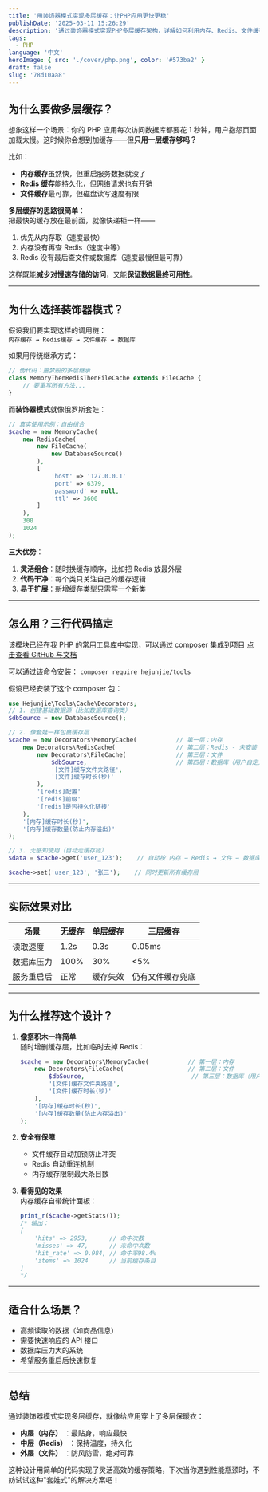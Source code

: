 ```yaml
---
title: '用装饰器模式实现多层缓存：让PHP应用更快更稳'
publishDate: '2025-03-11 15:26:29'
description: '通过装饰器模式实现PHP多层缓存架构，详解如何利用内存、Redis、文件缓存组合提升应用性能。包含设计思路、代码示例与实战效果对比，助您构建高效缓存策略'
tags:
  - PHP
language: '中文'
heroImage: { src: './cover/php.png', color: '#573ba2' }
draft: false
slug: '78d10aa8'
---
```


## 为什么要做多层缓存？

想象这样一个场景：你的 PHP 应用每次访问数据库都要花 1 秒钟，用户抱怨页面加载太慢。这时候你会想到加缓存——但**只用一层缓存够吗？**

比如：

- **内存缓存**虽然快，但重启服务数据就没了
- **Redis 缓存**能持久化，但网络请求也有开销
- **文件缓存**最可靠，但磁盘读写速度有限

**多层缓存的思路很简单**：  
把最快的缓存放在最前面，就像快递柜一样——

1. 优先从内存取（速度最快）
2. 内存没有再查 Redis（速度中等）
3. Redis 没有最后查文件或数据库（速度最慢但最可靠）

这样既能**减少对慢速存储的访问**，又能**保证数据最终可用性**。

---

## 为什么选择装饰器模式？

假设我们要实现这样的调用链：  
​`内存缓存 → Redis缓存 → 文件缓存 → 数据库`​

如果用传统继承方式：

```php
// 伪代码：噩梦般的多层继承
class MemoryThenRedisThenFileCache extends FileCache {
    // 要重写所有方法...
}
```

而**装饰器模式**就像俄罗斯套娃：

```php
// 真实使用示例：自由组合
$cache = new MemoryCache(
    new RedisCache(
        new FileCache(
            new DatabaseSource()
        ),
        [
			'host' => '127.0.0.1'
            'port' => 6379,
            'password' => null,
            'ttl' => 3600
		]
    ),
	300
	1024
);
```

**三大优势**：

1. **灵活组合**：随时换缓存顺序，比如把 Redis 放最外层
2. **代码干净**：每个类只关注自己的缓存逻辑
3. **易于扩展**：新增缓存类型只需写一个新类

---

## 怎么用？三行代码搞定

该模块已经在我 PHP 的常用工具库中实现，可以通过 composer 集成到项目 [点击查看 GitHub 与文档](https://github.com/zxc7563598/php-tools)

可以通过该命令安装： `composer require hejunjie/tools`​

假设已经安装了这个 composer 包：

```php
use Hejunjie\Tools\Cache\Decorators;
// 1. 创建基础数据源（比如数据库查询类）
$dbSource = new DatabaseSource();

// 2. 像套娃一样包裹缓存层
$cache = new Decorators\MemoryCache(           // 第一层：内存
    new Decorators\RedisCache(                 // 第二层：Redis - 未安装 redis 则去掉该层
        new Decorators\FileCache(              // 第三层：文件
            $dbSource, 						   // 第四层：数据库（用户自定义）
            '[文件]缓存文件夹路径',
            '[文件]缓存时长(秒)'
        ),
        '[redis]配置'
        '[redis]前缀'
        '[redis]是否持久化链接'
    ),
    '[内存]缓存时长(秒)',
    '[内存]缓存数量(防止内存溢出)'
);

// 3. 无感知使用（自动走缓存链）
$data = $cache->get('user_123');    // 自动按 内存 → Redis → 文件 → 数据库 顺序查找，找到后立即返回不继续向后调用；返回时根据查找顺序倒序返回并自动存储

$cache->set('user_123', '张三');    // 同时更新所有缓存层
```

---

## 实际效果对比

| 场景       | 无缓存 | 单层缓存 | 三层缓存         |
| ---------- | ------ | -------- | ---------------- |
| 读取速度   | 1.2s   | 0.3s     | 0.05ms           |
| 数据库压力 | 100%   | 30%      | \<5%             |
| 服务重启后 | 正常   | 缓存失效 | 仍有文件缓存兜底 |

---

## 为什么推荐这个设计？

1. **像搭积木一样简单**  
   随时增删缓存层，比如临时去掉 Redis：

   ```php
   $cache = new Decorators\MemoryCache(           // 第一层：内存
       new Decorators\FileCache(                  // 第二层：文件
           $dbSource, 							   // 第三层：数据库（用户自定义）
           '[文件]缓存文件夹路径',
           '[文件]缓存时长(秒)'
       ),
       '[内存]缓存时长(秒)',
       '[内存]缓存数量(防止内存溢出)'
   );
   ```

2. **安全有保障**

   - 文件缓存自动加锁防止冲突
   - Redis 自动重连机制
   - 内存缓存限制最大条目数

3. **看得见的效果**  
   内存缓存自带统计面板：

   ```php
   print_r($cache->getStats());
   /* 输出：
   [
       'hits' => 2953,      // 命中次数
       'misses' => 47,      // 未命中次数
       'hit_rate' => 0.984, // 命中率98.4%
       'items' => 1024      // 当前缓存条目
   ]
   */
   ```

---

## 适合什么场景？

- 高频读取的数据（如商品信息）
- 需要快速响应的 API 接口
- 数据库压力大的系统
- 希望服务重启后快速恢复

---

## 总结

通过装饰器模式实现多层缓存，就像给应用穿上了多层保暖衣：

- **内层（内存）** ：最贴身，响应最快
- **中层（Redis）** ：保持温度，持久化
- **外层（文件）** ：防风防雪，绝对可靠

这种设计用简单的代码实现了灵活高效的缓存策略，下次当你遇到性能瓶颈时，不妨试试这种"套娃式"的解决方案吧！
